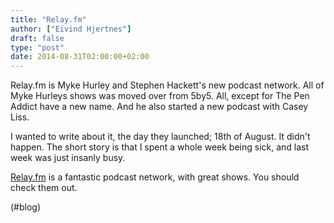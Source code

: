 ```yaml
---
title: "Relay.fm"
author: ["Eivind Hjertnes"]
draft: false
type: "post"
date: 2014-08-31T02:00:00+02:00
---
```


Relay.fm is Myke Hurley and Stephen Hackett's new podcast network. All
of Myke Hurleys shows was moved over from 5by5. All, except for The Pen
Addict have a new name. And he also started a new podcast with Casey
Liss.

I wanted to write about it, the day they launched; 18th of August. It
didn't happen. The short story is that I spent a whole week being sick,
and last week was just insanly busy.

[Relay.fm](http://relay.fm) is a fantastic podcast network, with great
shows. You should check them out.

(#blog)
